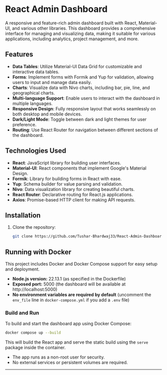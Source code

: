 # React Admin Dashboard

A responsive and feature-rich admin dashboard built with React, Material-UI, and various other libraries. This dashboard provides a comprehensive interface for managing and visualizing data, making it suitable for various applications, including analytics, project management, and more.

## Features

- **Data Tables**: Utilize Material-UI Data Grid for customizable and interactive data tables.
- **Forms**: Implement forms with Formik and Yup for validation, allowing users to input and manage data easily.
- **Charts**: Visualize data with Nivo charts, including bar, pie, line, and geographical charts.
- **Multi-language Support**: Enable users to interact with the dashboard in multiple languages.
- **Responsive Design**: Fully responsive layout that works seamlessly on both desktop and mobile devices.
- **Dark/Light Mode**: Toggle between dark and light themes for user preference.
- **Routing**: Use React Router for navigation between different sections of the dashboard.

## Technologies Used

- **React**: JavaScript library for building user interfaces.
- **Material-UI**: React components that implement Google's Material Design.
- **Formik**: Library for building forms in React with ease.
- **Yup**: Schema builder for value parsing and validation.
- **Nivo**: Data visualization library for creating beautiful charts.
- **React Router**: Declarative routing for React.js applications.
- **Axios**: Promise-based HTTP client for making API requests.

## Installation

1. Clone the repository:
   ```bash
   git clone https://github.com/Tushar-Bhardwaj33/React-Admin-Dashboard.git

## Running with Docker

This project includes Docker and Docker Compose support for easy setup and deployment.

- **Node.js version:** 22.13.1 (as specified in the Dockerfile)
- **Exposed port:** 5000 (the dashboard will be available at http://localhost:5000)
- **No environment variables are required by default** (uncomment the `env_file` line in `docker-compose.yml` if you add a `.env` file)

### Build and Run

To build and start the dashboard app using Docker Compose:

```sh
docker compose up --build
```

This will build the React app and serve the static build using the `serve` package inside the container.

- The app runs as a non-root user for security.
- No external services or persistent volumes are required.

---